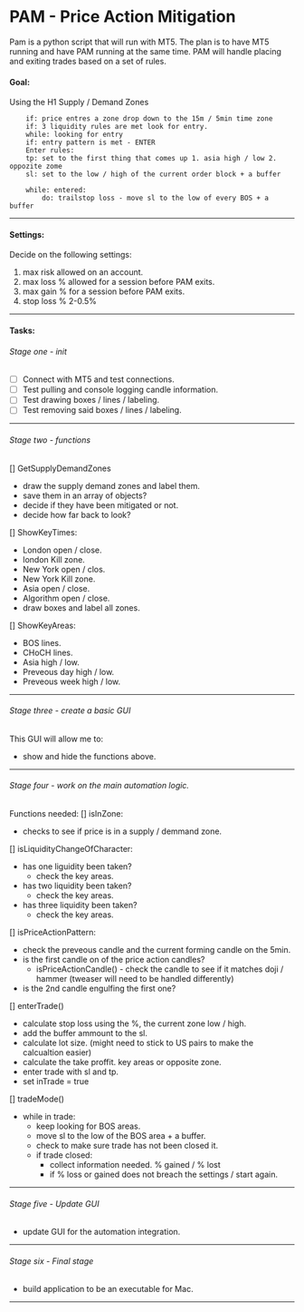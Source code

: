 # PAM - Price Action Mitigation

Pam is a python script that will run with MT5. The plan is to have MT5 running and have PAM running at the same time. PAM will handle placing and exiting trades based on a set of rules.

#### Goal:

Using the H1 Supply / Demand Zones

```
    if: price entres a zone drop down to the 15m / 5min time zone
    if: 3 liquidity rules are met look for entry.
    while: looking for entry
    if: entry pattern is met - ENTER
    Enter rules:
    tp: set to the first thing that comes up 1. asia high / low 2. oppozite zome
    sl: set to the low / high of the current order block + a buffer

    while: entered:
        do: trailstop loss - move sl to the low of every BOS + a buffer
```

---

#### Settings:

Decide on the following settings:

1. max risk allowed on an account.
2. max loss % allowed for a session before PAM exits.
3. max gain % for a session before PAM exits.
4. stop loss % 2-0.5%

---

#### Tasks:

###### Stage one - init

- [ ] Connect with MT5 and test connections.
- [ ] Test pulling and console logging candle information.
- [ ] Test drawing boxes / lines / labeling.
- [ ] Test removing said boxes / lines / labeling.

---

###### Stage two - functions

[] GetSupplyDemandZones

- draw the supply demand zones and label them.
- save them in an array of objects?
- decide if they have been mitigated or not.
- decide how far back to look?

[] ShowKeyTimes:

- London open / close.
- london Kill zone.
- New York open / clos.
- New York Kill zone.
- Asia open / close.
- Algorithm open / close.
- draw boxes and label all zones.

[] ShowKeyAreas:

- BOS lines.
- CHoCH lines.
- Asia high / low.
- Preveous day high / low.
- Preveous week high / low.

---

###### Stage three - create a basic GUI

This GUI will allow me to:

- show and hide the functions above.

---

###### Stage four - work on the main automation logic.

Functions needed:
[] isInZone:

- checks to see if price is in a supply / demmand zone.

[] isLiquidityChangeOfCharacter:

- has one liguidity been taken?
  - check the key areas.
- has two liquidity been taken?
  - check the key areas.
- has three liquidity been taken?
  - check the key areas.

[] isPriceActionPattern:

- check the preveous candle and the current forming candle on the 5min.
- is the first candle on of the price action candles?
  - isPriceActionCandle() - check the candle to see if it matches doji / hammer (tweaser will need to be handled differently)
- is the 2nd candle engulfing the first one?

[] enterTrade()

- calculate stop loss using the %, the current zone low / high.
- add the buffer ammount to the sl.
- calculate lot size. (might need to stick to US pairs to make the calcualtion easier)
- calculate the take proffit. key areas or opposite zone.
- enter trade with sl and tp.
- set inTrade = true

[] tradeMode()

- while in trade:
  - keep looking for BOS areas.
  - move sl to the low of the BOS area + a buffer.
  - check to make sure trade has not been closed it.
  - if trade closed:
    - collect information needed. % gained / % lost
    - if % loss or gained does not breach the settings / start again.

---

###### Stage five - Update GUI

- update GUI for the automation integration.

---

###### Stage six - Final stage

- build application to be an executable for Mac.

---
